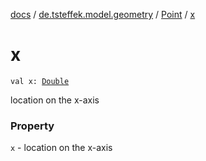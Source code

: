 [docs](../../index.md) / [de.tsteffek.model.geometry](../index.md) / [Point](index.md) / [x](./x.md)

# x

`val x: `[`Double`](https://kotlinlang.org/api/latest/jvm/stdlib/kotlin/-double/index.html)

location on the x-axis

### Property

`x` - location on the x-axis